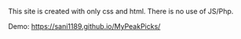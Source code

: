 This site is created with only css and html. There is no use of JS/Php.

Demo: https://sani1189.github.io/MyPeakPicks/

